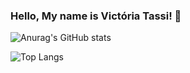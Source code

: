 
### Hello, My name is Victória Tassi! 🌹


![Anurag's GitHub stats](https://github-readme-stats.vercel.app/api?username=Tassizinha&show_icons=true&theme=buefy)

![Top Langs](https://github-readme-stats.vercel.app/api/top-langs/?username=Tassizinha&hide_progress=true&theme=buefy)







